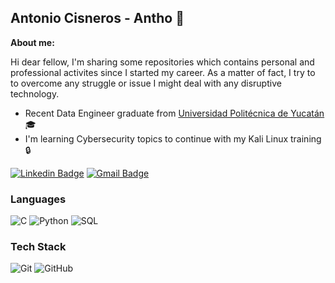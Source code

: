 ## Antonio Cisneros - Antho 👋

**About me:**

Hi dear fellow, I'm sharing some repositories which contains personal and professional activites since I started my career. As a matter of fact, I try to to overcome any struggle or issue I might deal with any disruptive technology.

- Recent Data Engineer graduate from [Universidad Politécnica de Yucatán](https://en.upy.edu.mx/) 🎓
- I'm learning Cybersecurity topics to continue with my Kali Linux training :lock:


[![Linkedin Badge](https://img.shields.io/badge/-Antonio_Cisneros-blue?style=flat-square&logo=Linkedin&logoColor=white&link=https://www.linkedin.com/in/antoniocisneros343)](https://www.linkedin.com/in/antoniocisneros343)
[![Gmail Badge](https://img.shields.io/badge/-antoniocisneros343@gmail.com-c14438?style=flat-square&logo=Gmail&logoColor=white&link=mailto:antoniocisneros343@gmail.com)](mailto:antoniocisneros343@gmail.com)

### Languages

![C](https://img.shields.io/badge/-C-000000?style=flat&logo=c)
![Python](https://img.shields.io/badge/-Python-000000?style=flat&logo=python)
![SQL](https://img.shields.io/badge/-SQL-000000?style=flat&logo=mysql)

### Tech Stack

![Git](https://img.shields.io/badge/-Git-222222?style=flat&logo=git&logoColor=F05032)
![GitHub](https://img.shields.io/badge/-GitHub-222222?style=flat&logo=github&logoColor=181717)


<!--
**Antonio-Cisneros/Antonio-Cisneros** is a ✨ _special_ ✨ repository because its `README.md` (this file) appears on your GitHub profile.

Here are some ideas to get you started:

- 🔭 I’m currently working on ...
- 🌱 I’m currently learning ...
- 👯 I’m looking to collaborate on ...
- 🤔 I’m looking for help with ...
- 💬 Ask me about ...
- 📫 How to reach me: ...
- 😄 Pronouns: ...
- ⚡ Fun fact: ...
-->
